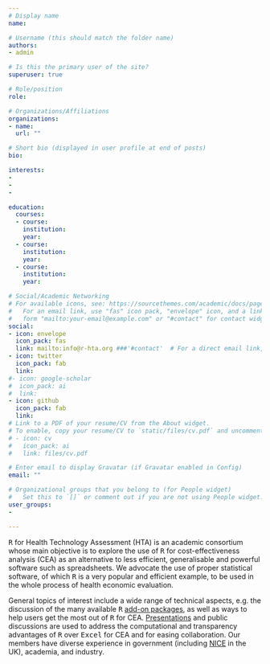 ```yaml
---
# Display name
name:  

# Username (this should match the folder name)
authors:
- admin

# Is this the primary user of the site?
superuser: true

# Role/position
role: 

# Organizations/Affiliations
organizations:
- name: 
  url: ""

# Short bio (displayed in user profile at end of posts)
bio: 

interests:
- 
- 
- 

education:
  courses:
  - course: 
    institution: 
    year: 
  - course: 
    institution: 
    year: 
  - course: 
    institution: 
    year: 

# Social/Academic Networking
# For available icons, see: https://sourcethemes.com/academic/docs/page-builder/#icons
#   For an email link, use "fas" icon pack, "envelope" icon, and a link in the
#   form "mailto:your-email@example.com" or "#contact" for contact widget.
social:
- icon: envelope
  icon_pack: fas
  link: mailto:info@r-hta.org ###'#contact'  # For a direct email link, use "mailto:test@example.org".
- icon: twitter
  icon_pack: fab
  link: 
#- icon: google-scholar
#  icon_pack: ai
#  link: 
- icon: github
  icon_pack: fab
  link: 
# Link to a PDF of your resume/CV from the About widget.
# To enable, copy your resume/CV to `static/files/cv.pdf` and uncomment the lines below.
# - icon: cv
#   icon_pack: ai
#   link: files/cv.pdf

# Enter email to display Gravatar (if Gravatar enabled in Config)
email: ""

# Organizational groups that you belong to (for People widget)
#   Set this to `[]` or comment out if you are not using People widget.
user_groups:
- 

---
```


<tt>R</tt> for Health Technology Assessment (HTA) is an academic consortium whose main objective is to explore the use of <tt>R</tt> for cost-effectiveness analysis (CEA) as an alternative to less efficient, generalisable and powerful software such as spreadsheets. We advocate the use of proper statistical software, of which <tt>R</tt> is a very popular and efficient example, to be used in the whole process of health economic evaluation. 

General topics of interest include a wide range of technical aspects, e.g. the discussion of the many available <tt>R</tt> [add-on packages](#resources), as well as ways to help users get the most out of <tt>R</tt> for CEA. [Presentations](#talk) and public discussions are used to address the computational and transparency advantages of <tt>R</tt> over <tt>Excel</tt> for CEA and for easing collaboration. Our members have diverse experience in government (including [NICE](http://www.nice.org.uk/) in the UK), academia, and industry. 

